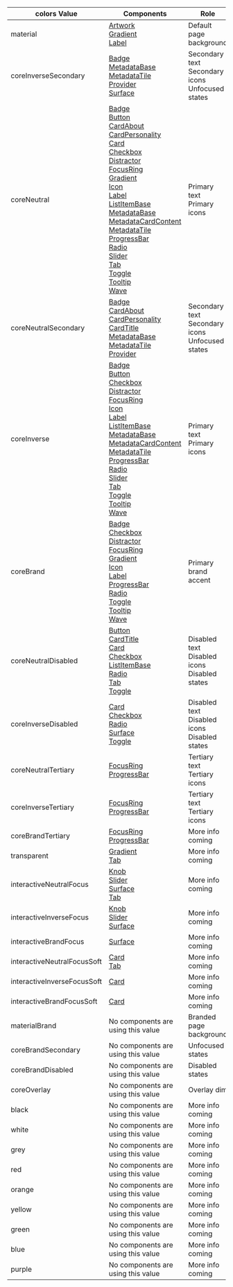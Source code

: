 colors Value | Components | Role 
--------|--------|--------
material | [Artwork](../?path=/docs/elements-artwork--basic)<br>[Gradient](../?path=/docs/elements-gradient--basic)<br>[Label](../?path=/docs/elements-label--basic)|Default page background
coreInverseSecondary | [Badge](../?path=/docs/elements-badge--text)<br>[MetadataBase](../?path=/docs/elements-metadatabase--basic)<br>[MetadataTile](../?path=/docs/elements-metadatatile--basic)<br>[Provider](../?path=/docs/elements-provider--basic)<br>[Surface](../?path=/docs/elements-surface--basic)|Secondary text <br> Secondary icons <br> Unfocused states
coreNeutral | [Badge](../?path=/docs/elements-badge--text)<br>[Button](../?path=/docs/elements-button-themed--basic)<br>[CardAbout](../?path=/docs/patterns-CardAbout--about-cards)<br>[CardPersonality](../?path=/docs/patterns-cardpersonality--base)<br>[Card](../?path=/docs/patterns-card--base)<br>[Checkbox](../?path=/docs/elements-checkbox--basic)<br>[Distractor](../?path=/docs/elements-distractor--basic)<br>[FocusRing](../?path=/docs/elements-focusring--basic)<br>[Gradient](../?path=/docs/elements-gradient--basic)<br>[Icon](../?path=/docs/elements-icon--basic)<br>[Label](../?path=/docs/elements-label--basic)<br>[ListItemBase](../?path=/docs/patterns-listitemthemed--basic)<br>[MetadataBase](../?path=/docs/elements-metadatabase--basic)<br>[MetadataCardContent](../?path=/docs/elements-metadatacardcontent--basic)<br>[MetadataTile](../?path=/docs/elements-metadatatile--basic)<br>[ProgressBar](../?path=/docs/elements-progressbar--basic)<br>[Radio](../?path=/docs/elements-radio--basic)<br>[Slider](../?path=/docs/elements-slider--basic)<br>[Tab](../?path=/docs/elements-tab--basic)<br>[Toggle](../?path=/docs/elements-toggle--basic)<br>[Tooltip](../?path=/docs/elements-tooltip--basic)<br>[Wave](../?path=/docs/elements-wave--basic)|Primary text <br> Primary icons
coreNeutralSecondary | [Badge](../?path=/docs/elements-badge--text)<br>[CardAbout](../?path=/docs/patterns-CardAbout--about-cards)<br>[CardPersonality](../?path=/docs/patterns-cardpersonality--base)<br>[CardTitle](../?path=/docs/patterns-cardtitle--title-and-description)<br>[MetadataBase](../?path=/docs/elements-metadatabase--basic)<br>[MetadataTile](../?path=/docs/elements-metadatatile--basic)<br>[Provider](../?path=/docs/elements-provider--basic)|Secondary text <br> Secondary icons <br> Unfocused states
coreInverse | [Badge](../?path=/docs/elements-badge--text)<br>[Button](../?path=/docs/elements-button-themed--basic)<br>[Checkbox](../?path=/docs/elements-checkbox--basic)<br>[Distractor](../?path=/docs/elements-distractor--basic)<br>[FocusRing](../?path=/docs/elements-focusring--basic)<br>[Icon](../?path=/docs/elements-icon--basic)<br>[Label](../?path=/docs/elements-label--basic)<br>[ListItemBase](../?path=/docs/patterns-listitemthemed--basic)<br>[MetadataBase](../?path=/docs/elements-metadatabase--basic)<br>[MetadataCardContent](../?path=/docs/elements-metadatacardcontent--basic)<br>[MetadataTile](../?path=/docs/elements-metadatatile--basic)<br>[ProgressBar](../?path=/docs/elements-progressbar--basic)<br>[Radio](../?path=/docs/elements-radio--basic)<br>[Slider](../?path=/docs/elements-slider--basic)<br>[Tab](../?path=/docs/elements-tab--basic)<br>[Toggle](../?path=/docs/elements-toggle--basic)<br>[Tooltip](../?path=/docs/elements-tooltip--basic)<br>[Wave](../?path=/docs/elements-wave--basic)|Primary text <br> Primary icons
coreBrand | [Badge](../?path=/docs/elements-badge--text)<br>[Checkbox](../?path=/docs/elements-checkbox--basic)<br>[Distractor](../?path=/docs/elements-distractor--basic)<br>[FocusRing](../?path=/docs/elements-focusring--basic)<br>[Gradient](../?path=/docs/elements-gradient--basic)<br>[Icon](../?path=/docs/elements-icon--basic)<br>[Label](../?path=/docs/elements-label--basic)<br>[ProgressBar](../?path=/docs/elements-progressbar--basic)<br>[Radio](../?path=/docs/elements-radio--basic)<br>[Toggle](../?path=/docs/elements-toggle--basic)<br>[Tooltip](../?path=/docs/elements-tooltip--basic)<br>[Wave](../?path=/docs/elements-wave--basic)|Primary brand accent
coreNeutralDisabled | [Button](../?path=/docs/elements-button-themed--basic)<br>[CardTitle](../?path=/docs/patterns-cardtitle--title-and-description)<br>[Card](../?path=/docs/patterns-card--base)<br>[Checkbox](../?path=/docs/elements-checkbox--basic)<br>[ListItemBase](../?path=/docs/patterns-listitemthemed--basic)<br>[Radio](../?path=/docs/elements-radio--basic)<br>[Tab](../?path=/docs/elements-tab--basic)<br>[Toggle](../?path=/docs/elements-toggle--basic)|Disabled text <br> Disabled icons <br> Disabled states
coreInverseDisabled | [Card](../?path=/docs/patterns-card--base)<br>[Checkbox](../?path=/docs/elements-checkbox--basic)<br>[Radio](../?path=/docs/elements-radio--basic)<br>[Surface](../?path=/docs/elements-surface--basic)<br>[Toggle](../?path=/docs/elements-toggle--basic)|Disabled text <br> Disabled icons <br> Disabled states
coreNeutralTertiary | [FocusRing](../?path=/docs/elements-focusring--basic)<br>[ProgressBar](../?path=/docs/elements-progressbar--basic)|Tertiary text <br> Tertiary icons
coreInverseTertiary | [FocusRing](../?path=/docs/elements-focusring--basic)<br>[ProgressBar](../?path=/docs/elements-progressbar--basic)|Tertiary text <br> Tertiary icons
coreBrandTertiary | [FocusRing](../?path=/docs/elements-focusring--basic)<br>[ProgressBar](../?path=/docs/elements-progressbar--basic)|More info coming
transparent | [Gradient](../?path=/docs/elements-gradient--basic)<br>[Tab](../?path=/docs/elements-tab--basic)|More info coming
interactiveNeutralFocus | [Knob](../?path=/docs/elements-knob--basic)<br>[Slider](../?path=/docs/elements-slider--basic)<br>[Surface](../?path=/docs/elements-surface--basic)<br>[Tab](../?path=/docs/elements-tab--basic)|More info coming
interactiveInverseFocus | [Knob](../?path=/docs/elements-knob--basic)<br>[Slider](../?path=/docs/elements-slider--basic)<br>[Surface](../?path=/docs/elements-surface--basic)|More info coming
interactiveBrandFocus | [Surface](../?path=/docs/elements-surface--basic)|More info coming
interactiveNeutralFocusSoft | [Card](../?path=/docs/patterns-card--base)<br>[Tab](../?path=/docs/elements-tab--basic)|More info coming
interactiveInverseFocusSoft | [Card](../?path=/docs/patterns-card--base)|More info coming
interactiveBrandFocusSoft | [Card](../?path=/docs/patterns-card--base)|More info coming
materialBrand | No components are using this value |Branded page background
coreBrandSecondary | No components are using this value |Unfocused states
coreBrandDisabled | No components are using this value |Disabled states
coreOverlay | No components are using this value |Overlay dim
black | No components are using this value |More info coming
white | No components are using this value |More info coming
grey | No components are using this value |More info coming
red | No components are using this value |More info coming
orange | No components are using this value |More info coming
yellow | No components are using this value |More info coming
green | No components are using this value |More info coming
blue | No components are using this value |More info coming
purple | No components are using this value |More info coming
